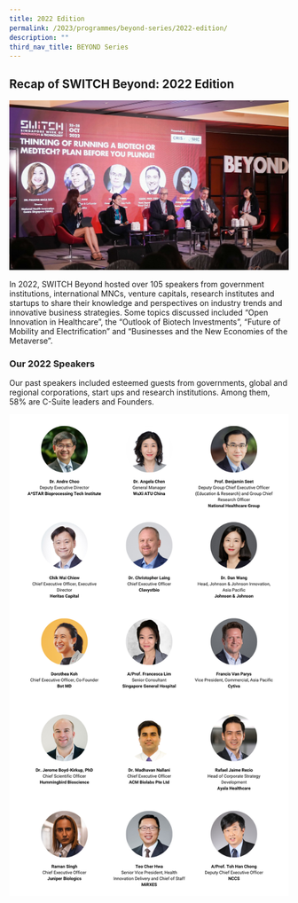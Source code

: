 ```yaml
---
title: 2022 Edition
permalink: /2023/programmes/beyond-series/2022-edition/
description: ""
third_nav_title: BEYOND Series
---
```

## Recap of SWITCH Beyond: 2022 Edition

![](/images/2023/switch%20beyond%202022%20(programmes)_cropped.jpg)

In 2022, SWITCH Beyond  hosted over 105 speakers from government institutions, international MNCs, venture capitals, research institutes and startups to share their knowledge and perspectives on industry trends and  innovative business strategies.
Some topics discussed included “Open Innovation in Healthcare”, the “Outlook of Biotech Investments”, “Future of Mobility and Electrification” and “Businesses and the New Economies of the Metaverse”. 

### Our 2022 Speakers

Our past speakers included esteemed guests from governments, global and regional corporations, start ups and research institutions. Among them, 58% are C-Suite leaders and Founders.

![SWITCH 2022 Beyond Speakers Highlights](/images/SWITCH_2022_Speakers_Beyond_Highlights_V2.png)